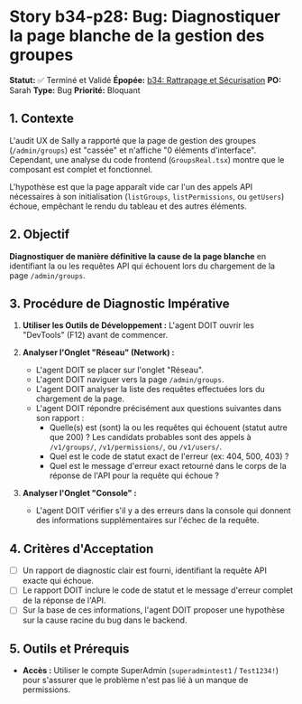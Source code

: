 # Story b34-p28: Bug: Diagnostiquer la page blanche de la gestion des groupes

**Statut:** ✅ Terminé et Validé
**Épopée:** [b34: Rattrapage et Sécurisation](./../epics/epic-b34-rattrapage-securisation.md)
**PO:** Sarah
**Type:** Bug
**Priorité:** Bloquant

## 1. Contexte

L'audit UX de Sally a rapporté que la page de gestion des groupes (`/admin/groups`) est "cassée" et n'affiche "0 éléments d'interface". Cependant, une analyse du code frontend (`GroupsReal.tsx`) montre que le composant est complet et fonctionnel.

L'hypothèse est que la page apparaît vide car l'un des appels API nécessaires à son initialisation (`listGroups`, `listPermissions`, ou `getUsers`) échoue, empêchant le rendu du tableau et des autres éléments.

## 2. Objectif

**Diagnostiquer de manière définitive la cause de la page blanche** en identifiant la ou les requêtes API qui échouent lors du chargement de la page `/admin/groups`.

## 3. Procédure de Diagnostic Impérative

1.  **Utiliser les Outils de Développement :** L'agent DOIT ouvrir les "DevTools" (F12) avant de commencer.

2.  **Analyser l'Onglet "Réseau" (Network) :**
    *   L'agent DOIT se placer sur l'onglet "Réseau".
    *   L'agent DOIT naviguer vers la page `/admin/groups`.
    *   L'agent DOIT analyser la liste des requêtes effectuées lors du chargement de la page.
    *   L'agent DOIT répondre précisément aux questions suivantes dans son rapport :
        - Quelle(s) est (sont) la ou les requêtes qui échouent (statut autre que 200) ? Les candidats probables sont des appels à `/v1/groups/`, `/v1/permissions/`, ou `/v1/users/`.
        - Quel est le code de statut exact de l'erreur (ex: 404, 500, 403) ?
        - Quel est le message d'erreur exact retourné dans le corps de la réponse de l'API pour la requête qui échoue ?

3.  **Analyser l'Onglet "Console" :**
    *   L'agent DOIT vérifier s'il y a des erreurs dans la console qui donnent des informations supplémentaires sur l'échec de la requête.

## 4. Critères d'Acceptation

- [ ] Un rapport de diagnostic clair est fourni, identifiant la requête API exacte qui échoue.
- [ ] Le rapport DOIT inclure le code de statut et le message d'erreur complet de la réponse de l'API.
- [ ] Sur la base de ces informations, l'agent DOIT proposer une hypothèse sur la cause racine du bug dans le backend.

## 5. Outils et Prérequis

- **Accès :** Utiliser le compte SuperAdmin (`superadmintest1` / `Test1234!`) pour s'assurer que le problème n'est pas lié à un manque de permissions.

